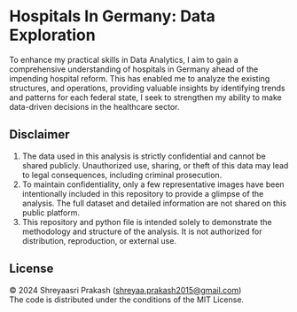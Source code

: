 # Hospitals In Germany: Data Exploration

To enhance my practical skills in Data Analytics, I aim to gain a comprehensive understanding of hospitals in Germany ahead of the impending hospital reform. This has enabled me to analyze the existing structures, and operations, providing valuable insights by identifying trends and patterns for each federal state, I seek to strengthen my ability to make data-driven decisions in the healthcare sector.

## Disclaimer
1. The data used in this analysis is strictly confidential and cannot be shared publicly. Unauthorized use, sharing, or theft of this data may lead to legal consequences, including criminal prosecution.
2. To maintain confidentiality, only a few representative images have been intentionally included in this repository to provide a glimpse of the analysis. The full dataset and detailed information are not shared on this public platform.
3. This repository and python file is intended solely to demonstrate the methodology and structure of the analysis. It is not authorized for distribution, reproduction, or external use.

## License

© 2024 Shreyaasri Prakash (shreyaa.prakash2015@gmail.com)  
The code is distributed under the conditions of the MIT License.


